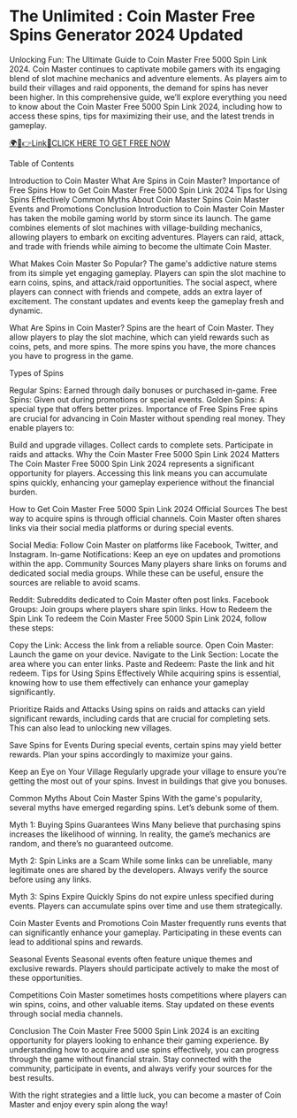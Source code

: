 # The Unlimited : Coin Master Free Spins Generator 2024 Updated
Unlocking Fun: The Ultimate Guide to Coin Master Free 5000 Spin Link 2024. Coin Master continues to captivate mobile gamers with its engaging blend of slot machine mechanics and adventure elements. As players aim to build their villages and raid opponents, the demand for spins has never been higher. In this comprehensive guide, we’ll explore everything you need to know about the Coin Master Free 5000 Spin Link 2024, including how to access these spins, tips for maximizing their use, and the latest trends in gameplay.


<a href="https://nowsinpro.com/coinmaster/" rel="nofollow">🌍📱👉Link📲CLICK HERE TO GET FREE NOW</a>


Table of Contents

Introduction to Coin Master
What Are Spins in Coin Master?
Importance of Free Spins
How to Get Coin Master Free 5000 Spin Link 2024
Tips for Using Spins Effectively
Common Myths About Coin Master Spins
Coin Master Events and Promotions
Conclusion
Introduction to Coin Master
Coin Master has taken the mobile gaming world by storm since its launch. The game combines elements of slot machines with village-building mechanics, allowing players to embark on exciting adventures. Players can raid, attack, and trade with friends while aiming to become the ultimate Coin Master.

What Makes Coin Master So Popular?
The game's addictive nature stems from its simple yet engaging gameplay. Players can spin the slot machine to earn coins, spins, and attack/raid opportunities. The social aspect, where players can connect with friends and compete, adds an extra layer of excitement. The constant updates and events keep the gameplay fresh and dynamic.

What Are Spins in Coin Master?
Spins are the heart of Coin Master. They allow players to play the slot machine, which can yield rewards such as coins, pets, and more spins. The more spins you have, the more chances you have to progress in the game.

Types of Spins

Regular Spins: Earned through daily bonuses or purchased in-game.
Free Spins: Given out during promotions or special events.
Golden Spins: A special type that offers better prizes.
Importance of Free Spins
Free spins are crucial for advancing in Coin Master without spending real money. They enable players to:


Build and upgrade villages.
Collect cards to complete sets.
Participate in raids and attacks.
Why the Coin Master Free 5000 Spin Link 2024 Matters
The Coin Master Free 5000 Spin Link 2024 represents a significant opportunity for players. Accessing this link means you can accumulate spins quickly, enhancing your gameplay experience without the financial burden.

How to Get Coin Master Free 5000 Spin Link 2024
Official Sources
The best way to acquire spins is through official channels. Coin Master often shares links via their social media platforms or during special events.


Social Media: Follow Coin Master on platforms like Facebook, Twitter, and Instagram.
In-game Notifications: Keep an eye on updates and promotions within the app.
Community Sources
Many players share links on forums and dedicated social media groups. While these can be useful, ensure the sources are reliable to avoid scams.


Reddit: Subreddits dedicated to Coin Master often post links.
Facebook Groups: Join groups where players share spin links.
How to Redeem the Spin Link
To redeem the Coin Master Free 5000 Spin Link 2024, follow these steps:


Copy the Link: Access the link from a reliable source.
Open Coin Master: Launch the game on your device.
Navigate to the Link Section: Locate the area where you can enter links.
Paste and Redeem: Paste the link and hit redeem.
Tips for Using Spins Effectively
While acquiring spins is essential, knowing how to use them effectively can enhance your gameplay significantly.

Prioritize Raids and Attacks
Using spins on raids and attacks can yield significant rewards, including cards that are crucial for completing sets. This can also lead to unlocking new villages.

Save Spins for Events
During special events, certain spins may yield better rewards. Plan your spins accordingly to maximize your gains.

Keep an Eye on Your Village
Regularly upgrade your village to ensure you’re getting the most out of your spins. Invest in buildings that give you bonuses.

Common Myths About Coin Master Spins
With the game's popularity, several myths have emerged regarding spins. Let’s debunk some of them.

Myth 1: Buying Spins Guarantees Wins
Many believe that purchasing spins increases the likelihood of winning. In reality, the game’s mechanics are random, and there’s no guaranteed outcome.

Myth 2: Spin Links are a Scam
While some links can be unreliable, many legitimate ones are shared by the developers. Always verify the source before using any links.

Myth 3: Spins Expire Quickly
Spins do not expire unless specified during events. Players can accumulate spins over time and use them strategically.

Coin Master Events and Promotions
Coin Master frequently runs events that can significantly enhance your gameplay. Participating in these events can lead to additional spins and rewards.

Seasonal Events
Seasonal events often feature unique themes and exclusive rewards. Players should participate actively to make the most of these opportunities.

Competitions
Coin Master sometimes hosts competitions where players can win spins, coins, and other valuable items. Stay updated on these events through social media channels.

Conclusion
The Coin Master Free 5000 Spin Link 2024 is an exciting opportunity for players looking to enhance their gaming experience. By understanding how to acquire and use spins effectively, you can progress through the game without financial strain. Stay connected with the community, participate in events, and always verify your sources for the best results.

With the right strategies and a little luck, you can become a master of Coin Master and enjoy every spin along the way!
